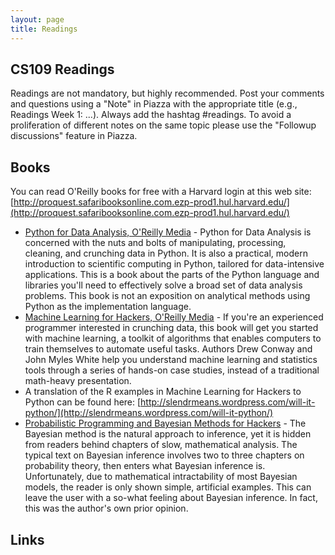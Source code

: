 ```yaml
---
layout: page
title: Readings
---
```


## CS109 Readings

Readings are not mandatory, but highly recommended. Post your comments and questions using a "Note" in Piazza with the appropriate title (e.g., Readings Week 1: ...). Always add the hashtag #readings. To avoid a proliferation of different notes on the same topic please use the "Followup discussions" feature in Piazza.

## Books
You can read O'Reilly books for free with a Harvard login at this web site:
[http://proquest.safaribooksonline.com.ezp-prod1.hul.harvard.edu/](http://proquest.safaribooksonline.com.ezp-prod1.hul.harvard.edu/)

* [Python for Data Analysis, O'Reilly Media](http://shop.oreilly.com/product/0636920023784.do) - Python for Data Analysis is concerned with the nuts and bolts of manipulating, processing, cleaning, and crunching data in Python. It is also a practical, modern introduction to scientific computing in Python, tailored for data-intensive applications. This is a book about the parts of the Python language and libraries you'll need to effectively solve a broad set of data analysis problems. This book is not an exposition on analytical methods using Python as the implementation language.
* [Machine Learning for Hackers, O'Reilly Media](http://shop.oreilly.com/product/0636920018483.do) - If you're an experienced programmer interested in crunching data, this book will get you started with machine learning, a toolkit of algorithms that enables computers to train themselves to automate useful tasks. Authors Drew Conway and John Myles White help you understand machine learning and statistics tools through a series of hands-on case studies, instead of a traditional math-heavy presentation.
* A translation of the R examples in Machine Learning for Hackers to Python can be found here: [http://slendrmeans.wordpress.com/will-it-python/](http://slendrmeans.wordpress.com/will-it-python/)
* [Probabilistic Programming and Bayesian Methods for Hackers](http://nbviewer.ipython.org/github/CamDavidsonPilon/Probabilistic-Programming-and-Bayesian-Methods-for-Hackers/blob/master/Prologue/Prologue.ipynb) - The Bayesian method is the natural approach to inference, yet it is hidden from readers behind chapters of slow, mathematical analysis. The typical text on Bayesian inference involves two to three chapters on probability theory, then enters what Bayesian inference is. Unfortunately, due to mathematical intractability of most Bayesian models, the reader is only shown simple, artificial examples. This can leave the user with a so-what feeling about Bayesian inference. In fact, this was the author's own prior opinion.

## Links

